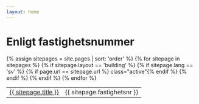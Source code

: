 ```yaml
---
layout: home
---
```

# Enligt fastighetsnummer
<table>
  {% assign sitepages = site.pages | sort: 'order' %}
  {% for sitepage in sitepages %}
    {% if sitepage.layout == 'building' %}
      {% if sitepage.lang == 'sv' %}
        {% if page.url == sitepage.url %} class="active"{% endif %}
          <tr><td>
          <a href="{{ sitepage.url }}">{{ sitepage.title }}</a>
          </td><td>
          {{ sitepage.fastighetsnr }}
          </td>
          </tr>
       {% endif %}
    {% endif %}
  {% endfor %}
</table>
